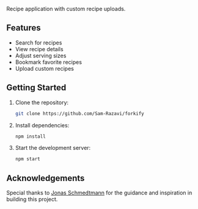 Recipe application with custom recipe uploads.
## Features

- Search for recipes
- View recipe details
- Adjust serving sizes
- Bookmark favorite recipes
- Upload custom recipes

## Getting Started

1. Clone the repository:
    ```bash
    git clone https://github.com/Sam-Razavi/forkify
    ```
2. Install dependencies:
    ```bash
    npm install
    ```
3. Start the development server:
    ```bash
    npm start
    ```

## Acknowledgements

Special thanks to [Jonas Schmedtmann](https://github.com/jonasschmedtmann) for the guidance and inspiration in building this project.
